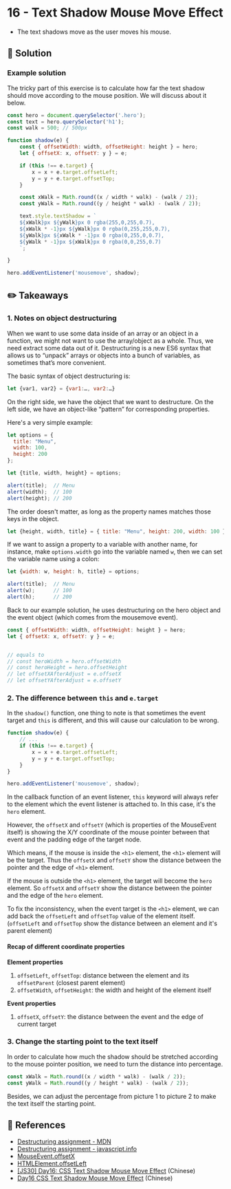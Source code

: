 # 16 - Text Shadow Mouse Move Effect

- The text shadows move as the user moves his mouse.


## :pushpin: Solution
### Example solution
The tricky part of this exercise is to calculate how far the text shadow should move according to the mouse position. We will discuss about it below.
```javascript
const hero = document.querySelector('.hero');
const text = hero.querySelector('h1');
const walk = 500; // 500px

function shadow(e) {
    const { offsetWidth: width, offsetHeight: height } = hero;
    let { offsetX: x, offsetY: y } = e;

    if (this !== e.target) {
        x = x + e.target.offsetLeft;
        y = y + e.target.offsetTop;
    }

    const xWalk = Math.round((x / width * walk) - (walk / 2));
    const yWalk = Math.round((y / height * walk) - (walk / 2));

    text.style.textShadow = `
    ${xWalk}px ${yWalk}px 0 rgba(255,0,255,0.7),
    ${xWalk * -1}px ${yWalk}px 0 rgba(0,255,255,0.7),
    ${yWalk}px ${xWalk * -1}px 0 rgba(0,255,0,0.7),
    ${yWalk * -1}px ${xWalk}px 0 rgba(0,0,255,0.7)
    `;

}

hero.addEventListener('mousemove', shadow);
```

## :pencil2: Takeaways
### 1. Notes on object destructuring 
When we want to use some data inside of an array or an object in a function, we might not want to use the array/object as a whole. Thus, we need extract some data out of it. Destructuring is a new ES6 syntax that allows us to “unpack” arrays or objects into a bunch of variables, as sometimes that’s more convenient.

The basic syntax of object destructuring is:
```javascript
let {var1, var2} = {var1:…, var2:…}
```
On the right side, we have the object that we want to destructure. On the left side, we have an object-like “pattern” for corresponding properties. 

Here's a very simple example:
```javascript
let options = {
  title: "Menu",
  width: 100,
  height: 200
};

let {title, width, height} = options;

alert(title);  // Menu
alert(width);  // 100
alert(height); // 200
```
The order doesn't matter, as long as the property names matches those keys in the object.
```javascript
let {height, width, title} = { title: "Menu", height: 200, width: 100 }
```
If we want to assign a property to a variable with another name, for instance, make `options.width` go into the variable named `w`, then we can set the variable name using a colon:
```javascript
let {width: w, height: h, title} = options;

alert(title);  // Menu
alert(w);      // 100
alert(h);      // 200
```
Back to our example solution, he uses destructuring on the hero object and the event object (which comes from the mousemove event).
```javascript
const { offsetWidth: width, offsetHeight: height } = hero;
let { offsetX: x, offsetY: y } = e;


// equals to 
// const heroWidth = hero.offsetWidth
// const heroHeight = hero.offsetHeight
// let offsetXAfterAdjust = e.offsetX
// let offsetYAfterAdjust = e.offsetY
```
### 2. The difference between `this` and `e.target`

In the `shadow()` function, one thing to note is that sometimes the event target and `this` is different, and this will cause our calculation to be wrong. 

```javascript
function shadow(e) {
    // ...
    if (this !== e.target) {
        x = x + e.target.offsetLeft;
        y = y + e.target.offsetTop;
    }
}

hero.addEventListener('mousemove', shadow);
```
In the callback function of an event listener, `this` keyword will always refer to the element which the event listener is attached to. In this case, it's the `hero` element. 

However, the `offsetX` and `offsetY` (which is properties of the MouseEvent itself) is showing the X/Y coordinate of the mouse pointer between that event and the padding edge of the target node. 

Which means, if the mouse is inside the `<h1>` element, the `<h1>` element will be the target. Thus the `offsetX` and `offsetY` show the distance between the pointer and the edge of `<h1>` element.

If the mouse is outside the `<h1>` element, the target will become the `hero` element. So `offsetX` and `offsetY` show the distance between the pointer and the edge of the `hero` element.

To fix the inconsistency, when the event target is the `<h1>` element, we can add back the `offsetLeft` and `offsetTop` value of the element itself. (`offsetLeft` and `offsetTop` show the distance between an element and it's parent element)

#### Recap of different coordinate properties
**Element properties**

1. `offsetLeft`, `offsetTop`: distance between the element and its `offsetParent` (closest parent element)
2. `offsetWidth`, `offsetHeight`: the width and height of the element itself

**Event properties**

1. `offsetX`, `offsetY`: the distance between the event and the edge of current target

### 3. Change the starting point to the text itself
In order to calculate how much the shadow should be stretched according to the mouse pointer position, we need to turn the distance into percentage. 
```javascript
const xWalk = Math.round((x / width * walk) - (walk / 2));
const yWalk = Math.round((y / height * walk) - (walk / 2));
```
Besides, we can adjust the percentage from picture 1 to picture 2 to make the text itself the starting point.

## :book: References
* [Destructuring assignment - MDN](https://developer.mozilla.org/en-US/docs/Web/JavaScript/Reference/Operators/Destructuring_assignment)
* [Destructuring assignment - javascript.info](https://javascript.info/destructuring-assignment#object-destructuring)
* [MouseEvent.offsetX](https://developer.mozilla.org/en-US/docs/Web/API/MouseEvent/offsetX)
* [HTMLElement.offsetLeft](https://developer.mozilla.org/en-US/docs/Web/API/HTMLElement/offsetLeft)
* [[JS30] Day16: CSS Text Shadow Mouse Move Effect](https://pjchender.dev/js30/js30-day16/) (Chinese)
* [Day16 CSS Text Shadow Mouse Move Effect](https://ithelp.ithome.com.tw/articles/10195679) (Chinese)